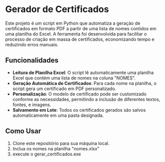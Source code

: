 # Gerador de Certificados
Este projeto é um script em Python que automatiza a geração de certificados em formato PDF a partir de uma lista de nomes contidos em uma planilha do Excel. A ferramenta foi desenvolvida para facilitar o processo de criação em massa de certificados, economizando tempo e reduzindo erros manuais.

## Funcionalidades

- **Leitura de Planilha Excel**: O script lê automaticamente uma planilha Excel que contém uma lista de nomes na coluna "NOMES".
- **Geração Automática de Certificados**: Para cada nome na planilha, o script gera um certificado em PDF personalizado.
- **Personalização**: O modelo de certificado pode ser customizado conforme as necessidades, permitindo a inclusão de diferentes textos, fontes, e imagens.
- **Salvamento em Lote**: Todos os certificados gerados são salvos automaticamente em uma pasta designada.

## Como Usar

1. Clone este repositório para sua máquina local.
2. Inclua os nomes na planilha "nomes.xlsx"
3. execute o gerar_certificados.exe
